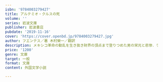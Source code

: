 ```yaml
---
isbn: '9784003279427'
title: アルテミオ・クルスの死
volume: ''
series: 岩波文庫
publisher: 岩波書店
pubdate: '2019-11-16'
cover: 'https://cover.openbd.jp/9784003279427.jpg'
author: フエンテス／著 木村榮一／翻訳
description: メキシコ革命の動乱を生き抜き財界の頂点まで登りつめた男の栄光と悲惨．ラテンアメリカ文学の最重要作．
price: '1200'
genre: 文庫
target: 一般
format: 文庫
content: 外国文学小説

---
```


